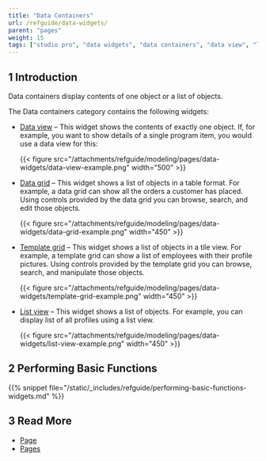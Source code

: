 ```yaml
---
title: "Data Containers"
url: /refguide/data-widgets/
parent: "pages"
weight: 15
tags: ["studio pro", "data widgets", "data containers", "data view", "list view", "data grid"]
---
```


## 1 Introduction

Data containers display contents of one object or a list of objects. 

The Data containers category contains the following widgets:

* [Data view](/refguide/data-view/) – This widget shows the contents of exactly one object. If, for example, you want to show details of a single program item, you would use a data view for this:

    {{< figure src="/attachments/refguide/modeling/pages/data-widgets/data-view-example.png"   width="500"  >}}

* [Data grid](/refguide/data-grid/) – This widget shows a list of objects in a table format. For example, a data grid can show all the orders a customer has placed. Using controls provided by the data grid you can browse, search, and edit those objects.

    {{< figure src="/attachments/refguide/modeling/pages/data-widgets/data-grid-example.png"   width="450"  >}}

* [Template grid](/refguide/template-grid/) – This widget shows a list of objects in a tile view. For example, a template grid can show a list of employees with their profile pictures. Using controls provided by the template grid you can browse, search, and manipulate those objects.

    {{< figure src="/attachments/refguide/modeling/pages/data-widgets/template-grid-example.png"   width="450"  >}}

* [List view](/refguide/list-view/) – This widget shows a list of objects. For example, you can display list of all profiles using a list view. 

    {{< figure src="/attachments/refguide/modeling/pages/data-widgets/list-view-example.png"   width="450"  >}}

## 2 Performing Basic Functions

{{% snippet file="/static/_includes/refguide/performing-basic-functions-widgets.md" %}}

## 3 Read More

* [Page](/refguide/page/)
* [Pages](/refguide/pages/)